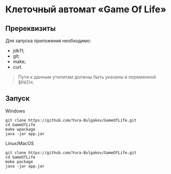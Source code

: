 # Клеточный автомат «Game Of Life»

## Пререквизиты

Для запуска приложения необходимо:
* jdk11;
* git;
* make;
* curl.

> Пути к данным утилитам должны быть указаны в переменной $PATH.

## Запуск

Windows

    git clone https://github.com/Yura-Bulgakov/GameOfLife.git
    cd GameOfLife
    make wpackage
    java -jar app.jar

Linux/MacOS

    git clone https://github.com/Yura-Bulgakov/GameOfLife.git
    cd GameOfLife
    make package
    java -jar app.jar

